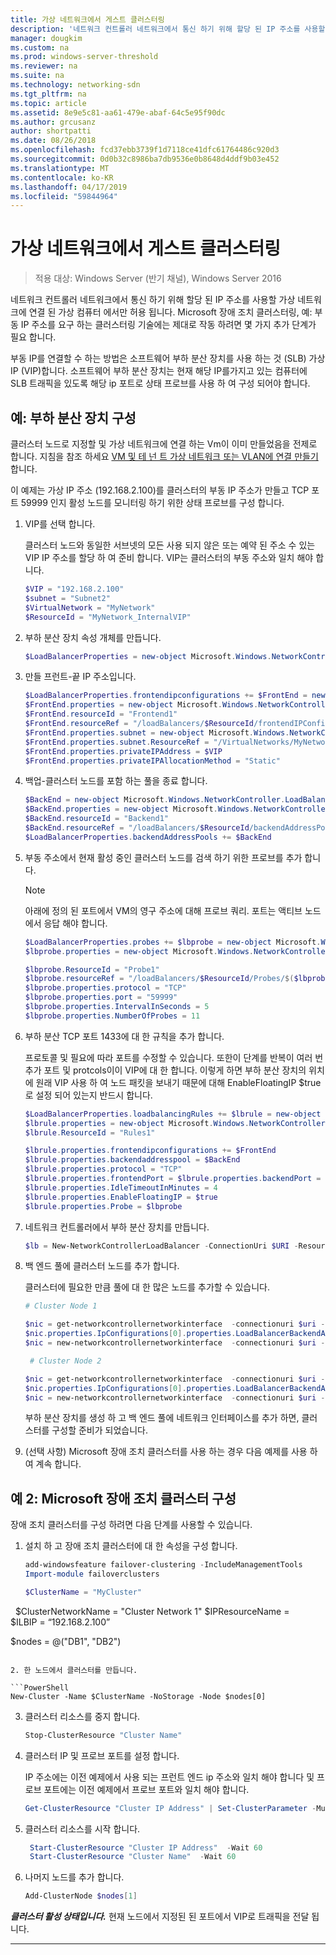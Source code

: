 ```yaml
---
title: 가상 네트워크에서 게스트 클러스터링
description: '네트워크 컨트롤러 네트워크에서 통신 하기 위해 할당 된 IP 주소를 사용할 가상 네트워크에 연결 된 가상 컴퓨터 에서만 허용 됩니다.  Microsoft 장애 조치 클러스터링, 예: 부동 IP 주소를 요구 하는 클러스터링 기술에는 제대로 작동 하려면 몇 가지 추가 단계가 필요 합니다.'
manager: dougkim
ms.custom: na
ms.prod: windows-server-threshold
ms.reviewer: na
ms.suite: na
ms.technology: networking-sdn
ms.tgt_pltfrm: na
ms.topic: article
ms.assetid: 8e9e5c81-aa61-479e-abaf-64c5e95f90dc
ms.author: grcusanz
author: shortpatti
ms.date: 08/26/2018
ms.openlocfilehash: fcd37ebb3739f1d7118ce41dfc61764486c920d3
ms.sourcegitcommit: 0d0b32c8986ba7db9536e0b8648d4ddf9b03e452
ms.translationtype: MT
ms.contentlocale: ko-KR
ms.lasthandoff: 04/17/2019
ms.locfileid: "59844964"
---
```

# <a name="guest-clustering-in-a-virtual-network"></a>가상 네트워크에서 게스트 클러스터링

>적용 대상: Windows Server (반기 채널), Windows Server 2016

네트워크 컨트롤러 네트워크에서 통신 하기 위해 할당 된 IP 주소를 사용할 가상 네트워크에 연결 된 가상 컴퓨터 에서만 허용 됩니다.  Microsoft 장애 조치 클러스터링, 예: 부동 IP 주소를 요구 하는 클러스터링 기술에는 제대로 작동 하려면 몇 가지 추가 단계가 필요 합니다.

부동 IP를 연결할 수 하는 방법은 소프트웨어 부하 분산 장치를 사용 하는 것 \(SLB\) 가상 IP \(VIP\)합니다.  소프트웨어 부하 분산 장치는 현재 해당 IP를가지고 있는 컴퓨터에 SLB 트래픽을 있도록 해당 ip 포트로 상태 프로브를 사용 하 여 구성 되어야 합니다.


## <a name="example-load-balancer-configuration"></a>예: 부하 분산 장치 구성

클러스터 노드로 지정할 및 가상 네트워크에 연결 하는 Vm이 이미 만들었음을 전제로 합니다.  지침을 참조 하세요 [VM 및 테 넌 트 가상 네트워크 또는 VLAN에 연결 만들기](https://technet.microsoft.com/windows-server-docs/networking/sdn/manage/create-a-tenant-vm)합니다.  

이 예제는 가상 IP 주소 (192.168.2.100)를 클러스터의 부동 IP 주소가 만들고 TCP 포트 59999 인지 활성 노드를 모니터링 하기 위한 상태 프로브를 구성 합니다.

1. VIP를 선택 합니다.<p>클러스터 노드와 동일한 서브넷의 모든 사용 되지 않은 또는 예약 된 주소 수 있는 VIP IP 주소를 할당 하 여 준비 합니다.  VIP는 클러스터의 부동 주소와 일치 해야 합니다.

   ```PowerShell
   $VIP = "192.168.2.100"
   $subnet = "Subnet2"
   $VirtualNetwork = "MyNetwork"
   $ResourceId = "MyNetwork_InternalVIP"
   ```

2. 부하 분산 장치 속성 개체를 만듭니다.

   ```PowerShell
   $LoadBalancerProperties = new-object Microsoft.Windows.NetworkController.LoadBalancerProperties
   ```

3. 만들 프런트\-끝 IP 주소입니다.

   ```PowerShell
   $LoadBalancerProperties.frontendipconfigurations += $FrontEnd = new-object Microsoft.Windows.NetworkController.LoadBalancerFrontendIpConfiguration
   $FrontEnd.properties = new-object Microsoft.Windows.NetworkController.LoadBalancerFrontendIpConfigurationProperties
   $FrontEnd.resourceId = "Frontend1"
   $FrontEnd.resourceRef = "/loadBalancers/$ResourceId/frontendIPConfigurations/$($FrontEnd.resourceId)"
   $FrontEnd.properties.subnet = new-object Microsoft.Windows.NetworkController.Subnet
   $FrontEnd.properties.subnet.ResourceRef = "/VirtualNetworks/MyNetwork/Subnets/Subnet2"
   $FrontEnd.properties.privateIPAddress = $VIP
   $FrontEnd.properties.privateIPAllocationMethod = "Static"
   ```

4. 백업\-클러스터 노드를 포함 하는 풀을 종료 합니다.

   ```PowerShell
   $BackEnd = new-object Microsoft.Windows.NetworkController.LoadBalancerBackendAddressPool
   $BackEnd.properties = new-object Microsoft.Windows.NetworkController.LoadBalancerBackendAddressPoolProperties
   $BackEnd.resourceId = "Backend1"
   $BackEnd.resourceRef = "/loadBalancers/$ResourceId/backendAddressPools/$($BackEnd.resourceId)"
   $LoadBalancerProperties.backendAddressPools += $BackEnd
   ```

5. 부동 주소에서 현재 활성 중인 클러스터 노드를 검색 하기 위한 프로브를 추가 합니다. 

   >[!NOTE]
   >아래에 정의 된 포트에서 VM의 영구 주소에 대해 프로브 쿼리.  포트는 액티브 노드에서 응답 해야 합니다. 

   ```PowerShell
   $LoadBalancerProperties.probes += $lbprobe = new-object Microsoft.Windows.NetworkController.LoadBalancerProbe
   $lbprobe.properties = new-object Microsoft.Windows.NetworkController.LoadBalancerProbeProperties

   $lbprobe.ResourceId = "Probe1"
   $lbprobe.resourceRef = "/loadBalancers/$ResourceId/Probes/$($lbprobe.resourceId)"
   $lbprobe.properties.protocol = "TCP"
   $lbprobe.properties.port = "59999"
   $lbprobe.properties.IntervalInSeconds = 5
   $lbprobe.properties.NumberOfProbes = 11
   ```

6. 부하 분산 TCP 포트 1433에 대 한 규칙을 추가 합니다.<p>프로토콜 및 필요에 따라 포트를 수정할 수 있습니다.  또한이 단계를 반복이 여러 번 추가 포트 및 protcols이이 VIP에 대 한 합니다.  이렇게 하면 부하 분산 장치의 위치에 원래 VIP 사용 하 여 노드 패킷을 보내기 때문에 대해 EnableFloatingIP $true로 설정 되어 있는지 반드시 합니다.

   ```PowerShell
   $LoadBalancerProperties.loadbalancingRules += $lbrule = new-object Microsoft.Windows.NetworkController.LoadBalancingRule
   $lbrule.properties = new-object Microsoft.Windows.NetworkController.LoadBalancingRuleProperties
   $lbrule.ResourceId = "Rules1"

   $lbrule.properties.frontendipconfigurations += $FrontEnd
   $lbrule.properties.backendaddresspool = $BackEnd 
   $lbrule.properties.protocol = "TCP"
   $lbrule.properties.frontendPort = $lbrule.properties.backendPort = 1433 
   $lbrule.properties.IdleTimeoutInMinutes = 4
   $lbrule.properties.EnableFloatingIP = $true
   $lbrule.properties.Probe = $lbprobe
   ```

7. 네트워크 컨트롤러에서 부하 분산 장치를 만듭니다.

   ```PowerShell
   $lb = New-NetworkControllerLoadBalancer -ConnectionUri $URI -ResourceId $ResourceId -Properties $LoadBalancerProperties -Force
   ```

8. 백 엔드 풀에 클러스터 노드를 추가 합니다.<p>클러스터에 필요한 만큼 풀에 대 한 많은 노드를 추가할 수 있습니다.

   ```PowerShell
   # Cluster Node 1

   $nic = get-networkcontrollernetworkinterface  -connectionuri $uri -resourceid "ClusterNode1_Network-Adapter"
   $nic.properties.IpConfigurations[0].properties.LoadBalancerBackendAddressPools += $lb.properties.backendaddresspools[0]
   $nic = new-networkcontrollernetworkinterface  -connectionuri $uri -resourceid $nic.resourceid -properties $nic.properties -force

    # Cluster Node 2

   $nic = get-networkcontrollernetworkinterface  -connectionuri $uri -resourceid "ClusterNode2_Network-Adapter"
   $nic.properties.IpConfigurations[0].properties.LoadBalancerBackendAddressPools += $lb.properties.backendaddresspools[0]
   $nic = new-networkcontrollernetworkinterface  -connectionuri $uri -resourceid $nic.resourceid -properties $nic.properties -force
   ```

   부하 분산 장치를 생성 하 고 백 엔드 풀에 네트워크 인터페이스를 추가 하면, 클러스터를 구성할 준비가 되었습니다.  

9. (선택 사항) Microsoft 장애 조치 클러스터를 사용 하는 경우 다음 예제를 사용 하 여 계속 합니다. 

## <a name="example-2-configuring-a-microsoft-failover-cluster"></a>예 2: Microsoft 장애 조치 클러스터 구성

장애 조치 클러스터를 구성 하려면 다음 단계를 사용할 수 있습니다.

1. 설치 하 고 장애 조치 클러스터에 대 한 속성을 구성 합니다.

   ```PowerShell
   add-windowsfeature failover-clustering -IncludeManagementTools
   Import-module failoverclusters

   $ClusterName = "MyCluster"
   
   $ClusterNetworkName = "Cluster Network 1"
   $IPResourceName =  
   $ILBIP = “192.168.2.100” 

   $nodes = @("DB1", "DB2")
   ```

2. 한 노드에서 클러스터를 만듭니다.

   ```PowerShell
   New-Cluster -Name $ClusterName -NoStorage -Node $nodes[0]
   ```

3. 클러스터 리소스를 중지 합니다.

   ```PowerShell
   Stop-ClusterResource "Cluster Name" 
   ```

4. 클러스터 IP 및 프로브 포트를 설정 합니다.<p>IP 주소에는 이전 예제에서 사용 되는 프런트 엔드 ip 주소와 일치 해야 합니다 및 프로브 포트에는 이전 예제에서 프로브 포트와 일치 해야 합니다.

   ```PowerShell
   Get-ClusterResource "Cluster IP Address" | Set-ClusterParameter -Multiple @{"Address"="$ILBIP";"ProbePort"="59999";"SubnetMask"="255.255.255.255";"Network"="$ClusterNetworkName";"EnableDhcp"=0}
   ```

5. 클러스터 리소스를 시작 합니다.

   ```PowerShell
    Start-ClusterResource "Cluster IP Address"  -Wait 60 
    Start-ClusterResource "Cluster Name"  -Wait 60 
   ```

6. 나머지 노드를 추가 합니다.

   ```PowerShell
   Add-ClusterNode $nodes[1]
   ```

_**클러스터 활성 상태입니다.**_ 현재 노드에서 지정된 된 포트에서 VIP로 트래픽을 전달 됩니다.

---